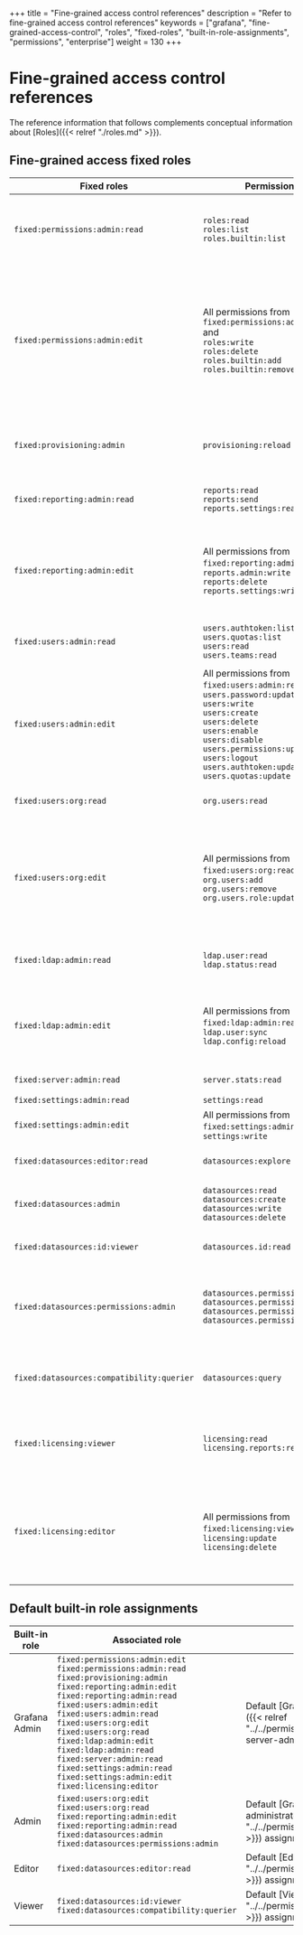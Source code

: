 +++
title = "Fine-grained access control references"
description = "Refer to fine-grained access control references"
keywords = ["grafana", "fine-grained-access-control", "roles", "fixed-roles", "built-in-role-assignments", "permissions", "enterprise"]
weight = 130
+++

# Fine-grained access control references

The reference information that follows complements conceptual information about [Roles]({{< relref "./roles.md" >}}).

## Fine-grained access fixed roles

| Fixed roles                               | Permissions                                                                                                                                                                                                                                                                  | Descriptions                                                                                                                              |
| ----------------------------------------- | ---------------------------------------------------------------------------------------------------------------------------------------------------------------------------------------------------------------------------------------------------------------------------- | ----------------------------------------------------------------------------------------------------------------------------------------- |
| `fixed:permissions:admin:read`            | `roles:read`<br>`roles:list`<br>`roles.builtin:list`                                                                                                                                                                                                                         | Allows to list and get available roles and built-in role assignments.                                                                     |
| `fixed:permissions:admin:edit`            | All permissions from `fixed:permissions:admin:read` and <br>`roles:write`<br>`roles:delete`<br>`roles.builtin:add`<br>`roles.builtin:remove`                                                                                                                                 | Allows every read action and in addition allows to create, change and delete custom roles and create or remove built-in role assignments. |
| `fixed:provisioning:admin`                | `provisioning:reload`                                                                                                                                                                                                                                                        | Allow provisioning configurations to be reloaded.                                                                                         |
| `fixed:reporting:admin:read`              | `reports:read`<br>`reports:send`<br>`reports.settings:read`                                                                                                                                                                                                                  | Allows to read reports and report settings.                                                                                               |
| `fixed:reporting:admin:edit`              | All permissions from `fixed:reporting:admin:read` and <br>`reports.admin:write`<br>`reports:delete`<br>`reports.settings:write`                                                                                                                                              | Allows every read action for reports and in addition allows to administer reports.                                                        |
| `fixed:users:admin:read`                  | `users.authtoken:list`<br>`users.quotas:list`<br>`users:read`<br>`users.teams:read`                                                                                                                                                                                          | Allows to list and get users and related information.                                                                                     |
| `fixed:users:admin:edit`                  | All permissions from `fixed:users:admin:read` and <br>`users.password:update`<br>`users:write`<br>`users:create`<br>`users:delete`<br>`users:enable`<br>`users:disable`<br>`users.permissions:update`<br>`users:logout`<br>`users.authtoken:update`<br>`users.quotas:update` | Allows every read action for users and in addition allows to administer users.                                                            |
| `fixed:users:org:read`                    | `org.users:read`                                                                                                                                                                                                                                                             | Allows to get user organizations.                                                                                                         |
| `fixed:users:org:edit`                    | All permissions from `fixed:users:org:read` and <br>`org.users:add`<br>`org.users:remove`<br>`org.users.role:update`                                                                                                                                                         | Allows every read action for user organizations and in addition allows to administer user organizations.                                  |
| `fixed:ldap:admin:read`                   | `ldap.user:read`<br>`ldap.status:read`                                                                                                                                                                                                                                       | Allows to read LDAP information and status.                                                                                               |
| `fixed:ldap:admin:edit`                   | All permissions from `fixed:ldap:admin:read` and <br>`ldap.user:sync`<br>`ldap.config:reload`                                                                                                                                                                                | Allows every read action for LDAP and in addition allows to administer LDAP.                                                              |
| `fixed:server:admin:read`                 | `server.stats:read`                                                                                                                                                                                                                                                          | Read server stats                                                                                                                         |
| `fixed:settings:admin:read`               | `settings:read`                                                                                                                                                                                                                                                              | Read settings                                                                                                                             |
| `fixed:settings:admin:edit`               | All permissions from `fixed:settings:admin:read` and<br>`settings:write`                                                                                                                                                                                                     | Update settings                                                                                                                           |
| `fixed:datasources:editor:read`           | `datasources:explore`                                                                                                                                                                                                                                                        | Allows to access the **Explore** tab                                                                                                      |
| `fixed:datasources:admin`                 | `datasources:read`<br>`datasources:create`<br>`datasources:write`<br>`datasources:delete`                                                                                                                                                                                    | Allows to create, read, update, delete data sources.                                                                                      |
| `fixed:datasources:id:viewer`             | `datasources.id:read`                                                                                                                                                                                                                                                        | Allows to read data source IDs.                                                                                                           |
| `fixed:datasources:permissions:admin`     | `datasources.permissions:create`<br> `datasources.permissions:read`<br> `datasources.permissions:delete`<br>`datasources.permissions:toggle`                                                                                                                                 | Allows to create, read, delete, enable, or disable data source permissions                                                                |
| `fixed:datasources:compatibility:querier` | `datasources:query`                                                                                                                                                                                                                                                          | Query data sources when data source permissions are not in use                                                                            |
| `fixed:licensing:viewer`                  | `licensing:read`<br>`licensing.reports:read`                                                                                                                                                                                                                                 | Read licensing information and custom permission reports.                                                                                 |
| `fixed:licensing:editor`                  | All permissions from `fixed:licensing:viewer` and <br>`licensing:update`<br>`licensing:delete`                                                                                                                                                                               | Read licensing information and custom permission reports, and update and delete the license token.                                        |

## Default built-in role assignments

| Built-in role | Associated role                                                                                                                                                                                                                                                                                                                                                                                                                                         | Description                                                                                                                 |
| ------------- | ------------------------------------------------------------------------------------------------------------------------------------------------------------------------------------------------------------------------------------------------------------------------------------------------------------------------------------------------------------------------------------------------------------------------------------------------------- | --------------------------------------------------------------------------------------------------------------------------- |
| Grafana Admin | `fixed:permissions:admin:edit`<br>`fixed:permissions:admin:read`<br>`fixed:provisioning:admin`<br>`fixed:reporting:admin:edit`<br>`fixed:reporting:admin:read`<br>`fixed:users:admin:edit`<br>`fixed:users:admin:read`<br>`fixed:users:org:edit`<br>`fixed:users:org:read`<br>`fixed:ldap:admin:edit`<br>`fixed:ldap:admin:read`<br>`fixed:server:admin:read`<br>`fixed:settings:admin:read`<br>`fixed:settings:admin:edit`<br>`fixed:licensing:editor` | Default [Grafana server administrator]({{< relref "../../permissions/_index.md#grafana-server-admin-role" >}}) assignments. |
| Admin         | `fixed:users:org:edit`<br>`fixed:users:org:read`<br>`fixed:reporting:admin:edit`<br>`fixed:reporting:admin:read`<br>`fixed:datasources:admin`<br>`fixed:datasources:permissions:admin`                                                                                                                                                                                                                                                                  | Default [Grafana organization administrator]({{< relref "../../permissions/organization_roles.md" >}}) assignments.         |
| Editor        | `fixed:datasources:editor:read`                                                                                                                                                                                                                                                                                                                                                                                                                         | Default [Editor]({{< relref "../../permissions/organization_roles.md" >}}) assignments.                                     |
| Viewer        | `fixed:datasources:id:viewer`<br>`fixed:datasources:compatibility:querier`                                                                                                                                                                                                                                                                                                                                                                              | Default [Viewer]({{< relref "../../permissions/organization_roles.md" >}}) assignments.                                     |
